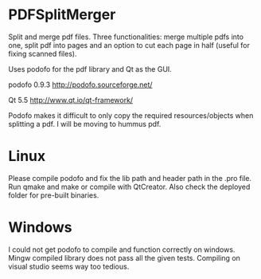 # PDFSplitMerger
Split and merge pdf files. Three functionalities: merge multiple pdfs into one, split pdf into pages and an option to cut each page in half (useful for fixing scanned files).

Uses podofo for the pdf library and Qt as the GUI. 

podofo 0.9.3
http://podofo.sourceforge.net/

Qt 5.5
http://www.qt.io/qt-framework/

Podofo makes it difficult to only copy the required resources/objects when splitting a pdf. I will be moving to hummus pdf.

# Linux
Please compile podofo and fix the lib path and header path in the .pro file. Run qmake and make or compile with QtCreator. Also check the deployed folder for pre-built binaries.

# Windows
I could not get podofo to compile and function correctly on windows. Mingw compiled library does not pass all the given tests. Compiling on visual studio seems way too tedious.

